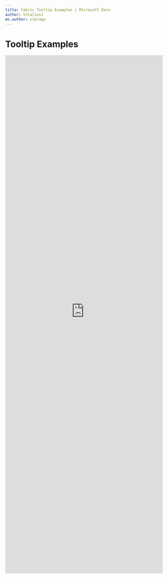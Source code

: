 ```yaml
---
title: Fabric Tooltip Examples | Microsoft Docs
author: Vitalius1
ms.author: vibraga
---
```


# Tooltip Examples

<iframe 
    title='Tooltip Examples'
    src='https://fabricweb.z5.web.core.windows.net/pr-deploy-site/refs/heads/master/fabric-website-resources/dist/index.html#/examples/tooltip?docsExample=true'
    frameborder='no'
    height='1650'
    style='width: 100%;'
>